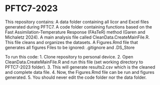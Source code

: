 # PFTC7-2023
This repository contains:
  A data folder containing all licor and Excel files generated during PFTC7.
  A code folder containing functions based on the Fast Assimilation-Temperature Response (FAsTeR) method (Garen and Michaletz 2024).
  A main analysis file called CleanData.CreateMainFile.R. This file cleans and organizes the datasets.
  A Figures.Rmd file that generates all figures 
  Files to be ignored: .gitignore and .DS_Store

  To run this code: 
    1. Clone repository to personal device.
    2. Open CleanData.CreateMainFile.R and run this file (set working directory to PFTC7-2023 folder).
    3. This will generate results2.csv which is the cleaned and complete data file.
    4. Now, the Figures.Rmd file can be run and figures generated. 
    5. You should never edit the code folder nor the data folder.
